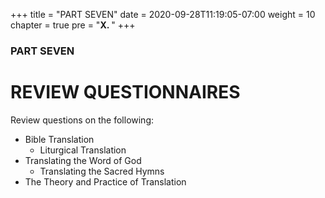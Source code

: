 +++
title = "PART SEVEN"
date = 2020-09-28T11:19:05-07:00
weight = 10
chapter = true
pre = "<b>X. </b>"
+++

### PART SEVEN

# REVIEW QUESTIONNAIRES

Review questions on the following:   
* Bible Translation
    * Liturgical Translation
* Translating the Word of God
    * Translating the Sacred Hymns
* The Theory and Practice of Translation